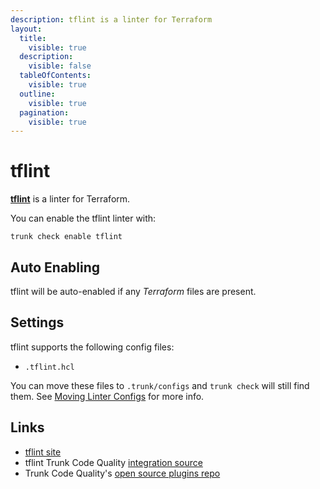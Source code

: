 ```yaml
---
description: tflint is a linter for Terraform
layout:
  title:
    visible: true
  description:
    visible: false
  tableOfContents:
    visible: true
  outline:
    visible: true
  pagination:
    visible: true
---
```


# tflint

[**tflint**](https://github.com/terraform-linters/tflint#readme) is a linter for Terraform.

You can enable the tflint linter with:

```shell
trunk check enable tflint
```

## Auto Enabling

tflint will be auto-enabled if any _Terraform_ files are present.

## Settings

tflint supports the following config files:

* `.tflint.hcl`

You can move these files to `.trunk/configs` and `trunk check` will still find them. See [Moving Linter Configs](broken-reference) for more info.

## Links

* [tflint site](https://github.com/terraform-linters/tflint#readme)
* tflint Trunk Code Quality [integration source](https://github.com/trunk-io/plugins/tree/main/linters/tflint)
* Trunk Code Quality's [open source plugins repo](https://github.com/trunk-io/plugins/tree/main)

